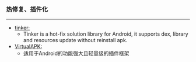 ### 热修复、插件化
  ---



* [tinker:](https://github.com/Tencent/tinker)
    * Tinker is a hot-fix solution library for Android, it supports dex, library and resources update without reinstall apk.
* [VirtualAPK:](https://github.com/didi/VirtualAPK)
    * 适用于Android的功能强大且轻量级的插件框架

